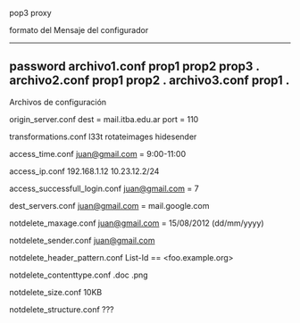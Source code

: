 pop3 proxy



formato del Mensaje del configurador


-----
password
archivo1.conf
prop1
prop2
prop3
.
archivo2.conf
prop1
prop2
.
archivo3.conf
prop1
.
-----


Archivos de configuración

origin_server.conf
dest = mail.itba.edu.ar
port = 110

transformations.conf
l33t
rotateimages
hidesender

access_time.conf
juan@gmail.com = 9:00-11:00

access_ip.conf
192.168.1.12
10.23.12.2/24

access_successfull_login.conf
juan@gmail.com = 7

dest_servers.conf
juan@gmail.com = mail.google.com

notdelete_maxage.conf
juan@gmail.com = 15/08/2012 (dd/mm/yyyy)

notdelete_sender.conf
juan@gmail.com

notdelete_header_pattern.conf
List-Id == <foo.example.org>

notdelete_contenttype.conf
.doc
.png

notdelete_size.conf
10KB

notdelete_structure.conf
???


 



